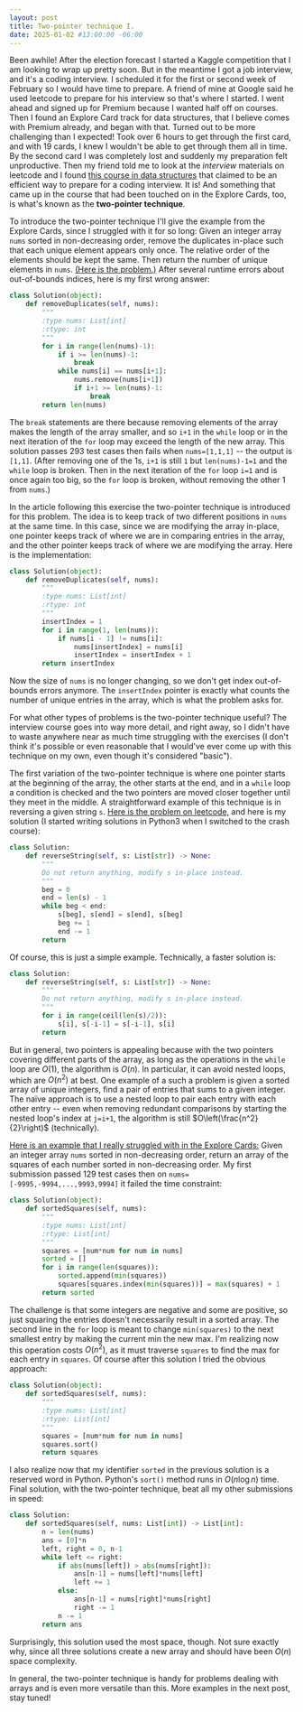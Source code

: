 ```yaml
---
layout: post
title: Two-pointer technique I.
date: 2025-01-02 #13:00:00 -06:00
---
```

Been awhile!  After the election forecast I started a Kaggle competition that I am looking to wrap up pretty soon.  But in the meantime I got a job interview, and it's a coding interview.  I scheduled it for the first or second week of February so I would have time to prepare.  A friend of mine at Google said he used leetcode to prepare for his interview so that's where I started.  I went ahead and signed up for Premium because I wanted half off on courses.  Then I found an Explore Card track for data structures, that I believe comes with Premium already, and began with that.  Turned out to be more challenging than I expected!  Took over 6 hours to get through the first card, and with 19 cards, I knew I wouldn't be able to get through them all in time.  By the second card I was completely lost and suddenly my preparation felt unproductive.  Then my friend told me to look at the *interview* materials on leetcode and I found [this course in data structures](https://leetcode.com/explore/interview/card/leetcodes-interview-crash-course-data-structures-and-algorithms/) that claimed to be an efficient way to prepare for a coding interview.  It is!  And something that came up in the course that had been touched on in the Explore Cards, too, is what's known as the __two-pointer technique__.  

To introduce the two-pointer technique I'll give the example from the Explore Cards, since I struggled with it for so long: Given an integer array `nums` sorted in non-decreasing order, remove the duplicates in-place such that each unique element appears only once. The relative order of the elements should be kept the same. Then return the number of unique elements in `nums`.  [(Here is the problem.)](https://leetcode.com/problems/remove-duplicates-from-sorted-array/description/)  After several runtime errors about out-of-bounds indices, here is my first wrong answer:
```python
class Solution(object):
    def removeDuplicates(self, nums):
        """
        :type nums: List[int]
        :rtype: int
        """
        for i in range(len(nums)-1):
            if i >= len(nums)-1:
                break
            while nums[i] == nums[i+1]:
                nums.remove(nums[i+1])
                if i+1 >= len(nums)-1:
                    break    
        return len(nums)    
```
The `break` statements are there because removing elements of the array makes the length of the array smaller, and so `i+1` in the `while` loop or in the next iteration of the `for` loop may exceed the length of the new array.  This solution passes 293 test cases then fails when `nums=[1,1,1]` -- the output is `[1,1]`.  (After removing one of the 1s, `i+1` is still `1` but `len(nums)-1=1` and the `while` loop is broken.  Then in the next iteration of the `for` loop `i=1` and is once again too big, so the `for` loop is broken, without removing the other 1 from `nums`.)

In the article following this exercise the two-pointer technique is introduced for this problem.  The idea is to keep track of two different positions in `nums` at the same time.  In this case, since we are modifying the array in-place, one pointer keeps track of where we are in comparing entries in the array, and the other pointer keeps track of where we are modifying the array.  Here is the implementation:
```python
class Solution(object):
    def removeDuplicates(self, nums):
        """
        :type nums: List[int]
        :rtype: int
        """
        insertIndex = 1
        for i in range(1, len(nums)):
            if nums[i - 1] != nums[i]:
                nums[insertIndex] = nums[i]
                insertIndex = insertIndex + 1
        return insertIndex
```
Now the size of `nums` is no longer changing, so we don't get index out-of-bounds errors anymore.  The `insertIndex` pointer is exactly what counts the number of unique entries in the array, which is what the problem asks for.

For what other types of problems is the two-pointer technique useful?  The interview course goes into way more detail, and right away, so I didn't have to waste anywhere near as much time struggling with the exercises (I don't think it's possible or even reasonable that I would've ever come up with this technique on my own, even though it's considered "basic").  

The first variation of the two-pointer technique is where one pointer starts at the beginning of the array, the other starts at the end, and in a `while` loop a condition is checked and the two pointers are moved closer together until they meet in the middle.  A straightforward example of this technique is in reversing a given string `s`.  [Here is the problem on leetcode,](https://leetcode.com/problems/reverse-string/description/) and here is my solution (I started writing solutions in Python3 when I switched to the crash course):  
```python
class Solution:
    def reverseString(self, s: List[str]) -> None:
        """
        Do not return anything, modify s in-place instead.
        """
        beg = 0
        end = len(s) - 1
        while beg < end:
            s[beg], s[end] = s[end], s[beg]
            beg += 1
            end -= 1
        return   
```
Of course, this is just a simple example.  Technically, a faster solution is:
```python
class Solution:
    def reverseString(self, s: List[str]) -> None:
        """
        Do not return anything, modify s in-place instead.
        """
        for i in range(ceil(len(s)/2)):
            s[i], s[-i-1] = s[-i-1], s[i]
        return 
```        
But in general, two pointers is appealing because with the two pointers covering different parts of the array, as long as the operations in the `while` loop are $O(1)$, the algorithm is $O(n)$.  In particular, it can avoid nested loops, which are $O(n^2)$ at best.  One example of a such a problem is given a sorted array of unique integers, find a pair of entries that sums to a given integer.  The na&iuml;ve approach is to use a nested loop to pair each entry with each other entry -- even when removing redundant comparisons by starting the nested loop's index at `j=i+1`, the algorithm is still $O\left(\frac{n^2}{2}\right)$ (technically).   

[Here is an example that I really struggled with in the Explore Cards:](https://leetcode.com/problems/squares-of-a-sorted-array/description/) Given an integer array `nums` sorted in non-decreasing order, return an array of the squares of each number sorted in non-decreasing order.  My first submission passed 129 test cases then on `nums=[-9995,-9994,...,9993,9994]` it failed the time constraint:
```python
class Solution(object):
    def sortedSquares(self, nums):
        """
        :type nums: List[int]
        :rtype: List[int]
        """
        squares = [num*num for num in nums]
        sorted = []
        for i in range(len(squares)):
            sorted.append(min(squares))
            squares[squares.index(min(squares))] = max(squares) + 1
        return sorted   
```
The challenge is that some integers are negative and some are positive, so just squaring the entries doesn't necessarily result in a sorted array.  The second line in the `for` loop is meant to change `min(squares)` to the next smallest entry by making the current min the new max.  I'm realizing now this operation costs $O(n^2)$, as it must traverse `squares` to find the max for each entry in `squares`.  Of course after this solution I tried the obvious approach:
```python
class Solution(object):
    def sortedSquares(self, nums):
        """
        :type nums: List[int]
        :rtype: List[int]
        """
        squares = [num*num for num in nums]
        squares.sort()
        return squares   
```                
I also realize now that my identifier `sorted` in the previous solution is a reserved word in Python.  Python's `sort()` method runs in $O(n\log n)$ time.  Final solution, with the two-pointer technique, beat all my other submissions in speed:
```python
class Solution:
    def sortedSquares(self, nums: List[int]) -> List[int]:
        n = len(nums)
        ans = [0]*n
        left, right = 0, n-1
        while left <= right:
            if abs(nums[left]) > abs(nums[right]):
                ans[n-1] = nums[left]*nums[left]
                left += 1
            else:
                ans[n-1] = nums[right]*nums[right]
                right -= 1
            n -= 1    
        return ans 
```
Surprisingly, this solution used the most space, though.  Not sure exactly why, since all three solutions create a new array and should have been $O(n)$ space complexity.

In general, the two-pointer technique is handy for problems dealing with arrays and is even more versatile than this.  More examples in the next post, stay tuned!
